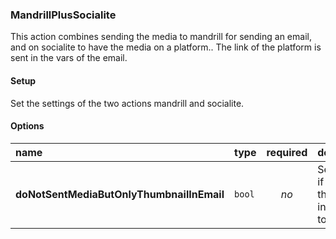 ### MandrillPlusSocialite

This action combines sending the media to mandrill for sending an
email, and on socialite to have the media on a platform..
The link of the platform is sent in the vars of the email.

#### Setup

Set the settings of the two actions mandrill and socialite.


#### Options

|name|type|required|description|
|:---|:---|:---:|:---|
|**doNotSentMediaButOnlyThumbnailInEmail**|`bool`|_no_|Set to false if you want the media in the mail too|
